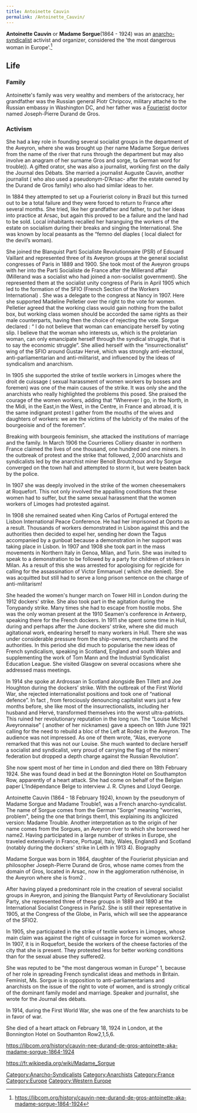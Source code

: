 ```yaml
---
title: Antoinette Cauvin
permalink: /Antoinette_Cauvin/
---
```


**Antoinette Cauvin** or **Madame Sorgue**(1864 - 1924) was an
[anarcho-syndicalist](Anarcho-Syndicalism.md "wikilink") activist and
organizer, considered the 'the most dangerous woman in Europe'.[^1]

## Life

### Family

Antoinette's family was very wealthy and members of the aristocracy, her
grandfather was the Russian general Piotr Chripcov, military attaché to
the Russian embassy in Washington DC, and her father was a
[Fourierist](Charles_Fourier.md "wikilink") doctor named Joseph-Pierre
Durand de Gros.

### Activism

She had a key role in founding several socialist groups in the
department of the Aveyron, where she was brought up (her name Madame
Sorgue derives from the name of the river that runs through the
department but may also involve an anagram of her surname Gros and
sorge, ta German word for trouble)). A gifted orator, she was also a
journalist, working first on the daily the Journal des Débats. She
married a journalist Auguste Cauvin, another journalist ( who also used
a pseudonym-D’Arsac- after the estate owned by the Durand de Gros
family) who also had similar ideas to her.

In 1884 they attempted to set up a Fourierist colony in Brazil but this
turned out to be a total failure and they were forced to return to
France after several months. She tried, like her grandfather and father,
to put her ideas into practice at Arsac, but again this proved to be a
failure and the land had to be sold. Local inhabitants recalled her
haranguing the workers of the estate on socialism during their breaks
and singing the International. She was known by local peasants as the
“femno del diaples ( local dialect for the devil’s woman).

She joined the Blanquist Parti Socialiste Revolutionnaire (PSR) of
Edouard Vaillant and represented three of its Aveyron groups at the
general socialist congresses of Paris in 1889 and 1900. She took most of
the Aveyron groups with her into the Parti Socialiste de France after
the Millerand affair (Millerand was a socialist who had joined a
non-socialist government). She represented them at the socialist unity
congress of Paris in April 1905 which led to the formation of the SFIO
(French Section of the Workers International) . She was a delegate to
the congress at Nancy in 1907. Here she supported Madeline Pelletier
over the right to the vote for women. Pelletier agreed that the working
class would gain nothing from the ballot box, but working class women
should be accorded the same rights as their male counterparts, having
then the choice of rejecting the vote. Sorgue declared : “ I do not
believe that woman can emancipate herself by voting slip. I believe that
the woman who interests us, which is the proletarian woman, can only
emancipate herself through the syndical struggle, that is to say the
economic struggle”. She allied herself with the “insurrectionalist” wing
of the SFIO around Gustav Hervé, which was strongly anti-electoral,
anti-parliamentarian and anti-militarist, and influenced by the ideas of
syndicalism and anarchism.

In 1905 she supported the strike of textile workers in Limoges where the
droit de cuissage ( sexual harassment of women workers by bosses and
foremen) was one of the main causes of the strike. It was only she and
the anarchists who really highlighted the problems this posed. She
praised the courage of the women workers, adding that “Wherever I go, in
the North, in the Midi, in the East,in the West, in the Centre, in
France and abroad, it is the same indignant protest I gather from the
mouths of the wives and daughters of workers: we are the victims of the
lubricity of the males of the bourgeoisie and of the foremen”.

Breaking with bourgeois feminism, she attacked the institutions of
marriage and the family. In March 1906 the Courrieres Colliery disaster
in northern France claimed the lives of one thousand, one hundred and
one miners. In the outbreak of protest and the strike that followed,
2,000 anarchists and syndicalists led by the anarchist miner Benoit
Broutchoux and by Sorgue converged on the town hall and attempted to
storm it, but were beaten back by the police.

In 1907 she was deeply involved in the strike of the women cheesemakers
at Roquefort. This not only involved the appalling conditions that these
women had to suffer, but the same sexual harassment that the women
workers of Limoges had protested against.

In 1908 she remained seated when King Carlos of Portugal entered the
Lisbon International Peace Conference. He had her imprisoned at Oporto
as a result. Thousands of workers demonstrated in Lisbon against this
and the authorities then decided to expel her, sending her down the
Tagus accompanied by a gunboat because a demonstration in her support
was taking place in Lisbon. In 1907 and 1908 she took part in the mass
movements in Northern Italy in Genoa, Milan, and Turin. She was invited
to speak to a demonstration to be followed by a party for children of
strikers in Milan. As a result of this she was arrested for apologising
for regicide for calling for the assassination of Victor Emmanuel (
which she denied). She was acquitted but still had to serve a long
prison sentence on the charge of anti-militarism!

She headed the women's hunger march on Tower Hill in London during the
1912 dockers' strike. She also took part in the agitation during the
Tonypandy strike. Many times she had to escape from hostile mobs. She
was the only woman present at the 1910 Seamen's conference in Antwerp,
speaking there for the French dockers. In 1911 she spent some time in
Hull, during and perhaps after the June dockers’ strike, where she did
much agitational work, endearing herself to many workers in Hull. There
she was under considerable pressure from the ship-owners, merchants and
the authorities. In this period she did much to popularise the new ideas
of French syndicalism, speaking in Scotland, England and south Wales and
supplementing the work of Tom Mann and the Industrial Syndicalist
Education League. She visited Glasgow on several occasions where she
addressed mass meetings.

In 1914 she spoke at Ardrossan in Scotland alongside Ben Tillett and Joe
Houghton during the dockers’ strike. With the outbreak of the First
World War, she rejected internationalist positions and took one of
“national defence”. In fact , from ferociously denouncing capitalist
wars just a few months before, she like most of the insurrectionalists,
including her husband and Hervé, transformed themselves into the worst
ultra-patriots. This ruined her revolutionary reputation in the long
run. The “Louise Michel Aveyronnaise” ( another of her nicknames) gave a
speech on 18th June 1921 calling for the need to rebuild a bloc of the
Left at Rodez in the Aveyron. The audience was not impressed. As one of
them wrote, “Alas, everyone remarked that this was not our Louise. She
much wanted to declare herself a socialist and syndicalist, very proud
of carrying the flag of the miners’ federation but dropped a depth
charge against the Russian Revolution”.

She now spent most of her time in London and died there on 18th February
1924. She was found dead in bed at the Bonnington Hotel on Southampton
Row, apparently of a heart attack. She had come on behalf of the Belgian
paper L'Indépendance Belge to interview J. R. Clynes and Lloyd George.

Antoinette Cauvin (1864 - 18 February 1924), known by the pseudonym of
Madame Sorgue and Madame Trouble1, was a French anarcho-syndicalist. The
name of Sorgue comes from the German "Sorge" meaning "worries, problem",
being the one that brings them1, this explaining its anglicized version:
Madame Trouble. Another interpretation as to the origin of her name
comes from the Sorgues, an Aveyron river to which she borrowed her
name2. Having participated in a large number of strikes in Europe, she
traveled extensively in France, Portugal, Italy, Wales, England3 and
Scotland (notably during the dockers' strike in Leith in 1913 4).
Biography

Madame Sorgue was born in 1864, daughter of the Fourierist physician and
philosopher Joseph-Pierre Durand de Gros, whose name comes from the
domain of Gros, located in Arsac, now in the agglomeration ruthénoise,
in the Aveyron where she is from2 .

After having played a predominant role in the creation of several
socialist groups in Aveyron, and joining the Blanquist Party of
Revolutionary Socialist Party, she represented three of these groups in
1889 and 1890 at the International Socialist Congress in Paris2. She is
still their representative in 1905, at the Congress of the Globe, in
Paris, which will see the appearance of the SFIO2.

In 1905, she participated in the strike of textile workers in Limoges,
whose main claim was against the right of cuissage in force for women
workers2. In 1907, it is in Roquefort, beside the workers of the cheese
factories of the city that she is present. They protested less for
better working conditions than for the sexual abuse they suffered2.

She was reputed to be "the most dangerous woman in Europe" 1, because of
her role in spreading French syndicalist ideas and methods in Britain.
Feminist, Ms. Sorgue is in opposition to anti-parliamentarians and
anarchists on the issue of the right to vote of women, and is strongly
critical of the dominant family model and marriage. Speaker and
journalist, she wrote for the Journal des débats.

In 1914, during the First World War, she was one of the few anarchists
to be in favor of war.

She died of a heart attack on February 18, 1924 in London, at the
Bonnington Hotel on Southamton Row2,1,5,6.

<https://libcom.org/history/cauvin-nee-durand-de-gros-antoinette-aka-madame-sorgue-1864-1924>

<https://fr.wikipedia.org/wiki/Madame_Sorgue>

[Category:Anarcho-Syndicalists](Category:Anarcho-Syndicalists.md "wikilink")
[Category:Anarchists](Category:Anarchists.md "wikilink")
[Category:France](Category:France.md "wikilink")
[Category:Europe](Category:Europe.md "wikilink") [Category:Western
Europe](Category:Western_Europe.md "wikilink")

[^1]: <https://libcom.org/history/cauvin-nee-durand-de-gros-antoinette-aka-madame-sorgue-1864-1924>